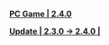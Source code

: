 **[PC Game | 2.4.0](https://autopatchos.starrails.com/client/download/20240719103540_r670trRHzhCRTAiW/PC/StarRail_2.4.0.zip)**    

**[Update | 2.3.0 -> 2.4.0 | ](https://autopatchos.starrails.com/client/diff/hkrpg_global/game_2.3.0_2.4.0_hdiff_LtSmsraRrcMxgDYI.zip)**